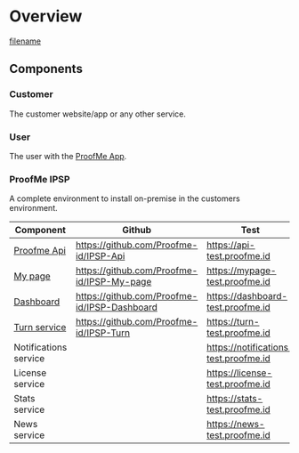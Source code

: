 # Overview

[filename](_media/IPSP-Overview.drawio ':include :type=code')

## Components

### Customer

The customer website/app or any other service.

### User

The user with the [ProofMe App](https://www.proofme.id).

### ProofMe IPSP

A complete environment to install on-premise in the customers environment.

| Component | Github  | Test  | Prod  |
|------     |------   |------ |------ |
|[Proofme Api](components_api.md)| https://github.com/Proofme-id/IPSP-Api | https://api-test.proofme.id | https://api.proofme.id |
|[My page](components_mypage.md)| https://github.com/Proofme-id/IPSP-My-page | https://mypage-test.proofme.id | https://mypage.proofme.id |
|[Dashboard](components_dashboard.md) | https://github.com/Proofme-id/IPSP-Dashboard | https://dashboard-test.proofme.id | https://dashboard.proofme.id |
|[Turn service](components_turn.md) | https://github.com/Proofme-id/IPSP-Turn | https://turn-test.proofme.id | https://turn.proofme.id |
|Notifications service |  | https://notifications-test.proofme.id | https://notifications.proofme.id |
|License service |  | https://license-test.proofme.id | https://license.proofme.id |
|Stats service |  | https://stats-test.proofme.id | https://stats.proofme.id |
|News service |  | https://news-test.proofme.id | https://news.proofme.id |